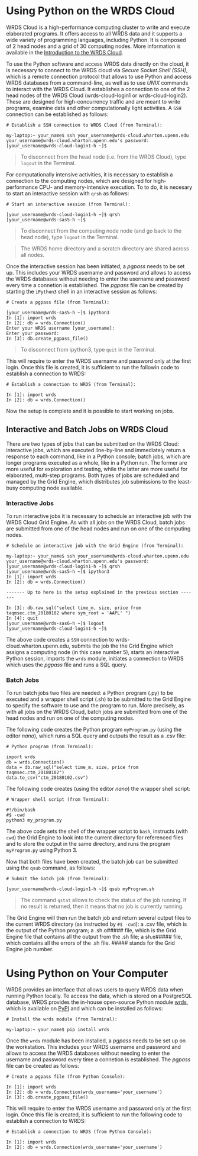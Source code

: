 # Using Python on the WRDS Cloud

WRDS Cloud is a high-performance computing cluster to write and execute elaborated programs. It offers access to all WRDS data and it supports a wide variety of programming languages, including Python. It is composed of 2 head nodes and a grid of 30 computing nodes. More information is available in the [Introduction to the WRDS Cloud](https://wrds-www.wharton.upenn.edu/pages/support/the-wrds-cloud/introduction-wrds-cloud/). 

To use the Python software and access WRDS data directly on the cloud, it is necessary to connect to the WRDS cloud via *Secure Socket Shell (SSH)*, which is a remote connection protocol that allows to use Python and access WRDS databases from a command-line, as well as to use *UNIX* commands to interact with the WRDS Cloud. It establishes a connection to one of the 2 head nodes of the WRDS Cloud (wrds-cloud-login1 or wrds-cloud-login2). These are designed for high-concurrency traffic and are meant to write programs, examine data and other computationally light activities. A `SSH` connection can be established as follows:

```
# Establish a SSH connection to WRDS Cloud (from Terminal):

my-laptop:~ your_name$ ssh your_username@wrds-cloud.wharton.upenn.edu
your_username@wrds-cloud.wharton.upenn.edu's password:
[your_username@wrds-cloud-login1-h ~]$
```

> To disconnect from the head node (i.e. from the WRDS Cloud), type `logout` in the Terminal.

For computationally intensive activities, it is necessary to establish a connection to the computing nodes, which are designed for high-performance CPU- and memory-intensive execution. To to do, it is necesary to start an interactive session with `qrsh` as follows:

```
# Start an interactive session (from Terminal):

[your_username@wrds-cloud-login1-h ~]$ qrsh
[your_username@wrds-sas5-h ~]$
```

> To disconnect from the computing node node (and go back to the head node), type `logout` in the Terminal.

>The WRDS home directory and a scratch directory are shared across all nodes.

Once the interactive session has been initiated, a *pgpass* needs to be set up. This includes your WRDS username and password and allows to access the WRDS databases without needing to enter the username and password every time a connetion is established. The *pgpass* file can be created by starting the `iPython3` shell in an interactive session as follows:

```
# Create a pgpass file (from Terminal):

[your_username@wrds-sas5-h ~]$ ipython3
In [1]: import wrds
In [2]: db = wrds.Connection()
Enter your WRDS username [your_username]:
Enter your password:
In [3]: db.create_pgpass_file()
```

> To disconnect from ipython3, type `quit` in the Terminal.

This will require to enter the WRDS username and password only at the first login. Once this file is created, it is sufficient to run the followin code to establish a connection to WRDS:

```
# Establish a connection to WRDS (from Terminal):

In [1]: import wrds
In [2]: db = wrds.Connection()
```

Now the setup is complete and it is possible to start working on jobs. 

## Interactive and Batch Jobs on WRDS Cloud

There are two types of jobs that can be submitted on the WRDS Cloud: interactive jobs, which are executed line-by-line and immediately return a response to each command, like in a Python console; batch jobs, which are longer programs executed as a whole, like in a Python run. The former are more useful for exploration and testing, while the latter are more useful for elaborated, multi-step programs. Both types of jobs are scheduled and managed by the Grid Engine, which distributes job submissions to the least-busy computing node available. 

### Interactive Jobs

To run interactive jobs it is necessary to schedule an interactive job with the WRDS Cloud Grid Engine. As with all jobs on the WRDS Cloud, batch jobs are submitted from one of the head nodes and run on one of the computing nodes. 

```
# Schedule an interactive job with the Grid Engine (from Terminal):

my-laptop:~ your_name$ ssh your_username@wrds-cloud.wharton.upenn.edu
your_username@wrds-cloud.wharton.upenn.edu's password:
[your_username@wrds-cloud-login1-h ~]$ qrsh
[your_username@wrds-sas5-h ~]$ ipython3
In [1]: import wrds
In [2]: db = wrds.Connection()

------- Up to here is the setup explained in the previous section -------

In [3]: db.raw_sql("select time_m, size, price from taqmsec.ctm_20180102 where sym_root = 'AAPL' ")
In [4]: quit
[your_username@wrds-sas6-h ~]$ logout
[your_username@wrds-cloud-login1-h ~]$
```

The above code creates a `SSH` connection to wrds-cloud.wharton.upenn.edu, submits the job the the Grid Engine which assigns a computing node (in this case number 5), starts an interactive Python session, imports the `wrds` module, initiates a connection to WRDS which uses the *pgpass* file and runs a SQL query.

### Batch Jobs

To run batch jobs two files are needed: a Python program (.py) to be executed and a wrapper shell script (.sh) to be submitted to the Grid Engine to specify the software to use and the program to run. More precisely, as with all jobs on the WRDS Cloud, batch jobs are submitted from one of the head nodes and run on one of the computing nodes. 

The following code creates the Python program `myProgram.py` (using the editor *nano*), which runs a SQL query and outputs the result as a .csv file:

```
# Python program (from Terminal):

import wrds
db = wrds.Connection()
data = db.raw_sql("select time_m, size, price from taqmsec.ctm_20180102")
data.to_csv("ctm_20180102.csv")
```

The following code creates (using the editor *nano*) the wrapper shell script:

```
# Wrapper shell script (from Terminal):

#!/bin/bash
#$ -cwd
python3 my_program.py
```

The above code sets the shell of the wrapper script to `bash`, instructs (with `cwd`) the Grid Engine to look into the current directory for referenced files and to store the output in the same directory, and runs the program `myProgram.py` using Python 3. 

Now that both files have been created, the batch job can be submitted using the `qsub` command, as follows:

```
# Submit the batch job (from Terminal):

[your_username@wrds-cloud-login1-h ~]$ qsub myProgram.sh
```

> The command `qstat` allows to check the status of the job running. If no result is returned, then it means that no job is currently running. 

The Grid Engine will then run the batch job and return several output files to the current WRDS directory (as instructed by `#$ -cwd`): a .csv file, which is the output of the Python program; a .sh.o##### file, which is the Grid Engine file that contains all the output from the .sh file; a sh.e##### file, which contains all the errors of the .sh file. ##### stands for the Grid Engine job number.

# Using Python on Your Computer

WRDS provides an interface that allows users to query WRDS data when running Python locally. To access the data, which is stored on a PostgreSQL database, WRDS provides the in-house open-source Python module [wrds](https://github.com/wharton/wrds), which is available on [PyPI](https://pypi.org) and which can be installed as follows:

```
# Install the wrds module (from Terminal):

my-laptop:~ your_name$ pip install wrds
```

Once the `wrds` module has been installed, a *pgpass* needs to be set up on the workstation. This includes your WRDS username and password and allows to access the WRDS databases without needing to enter the username and password every time a connetion is established. The *pgpass* file can be created as follows:

```
# Create a pgpass file (from Python Console):

In [1]: import wrds
In [2]: db = wrds.Connection(wrds_username='your_username')
In [3]: db.create_pgpass_file()
```

This will require to enter the WRDS username and password only at the first login. Once this file is created, it is sufficient to run the following code to establish a connection to WRDS:

```
# Establish a connection to WRDS (from Python Console):

In [1]: import wrds
In [2]: db = wrds.Connection(wrds_username='your_username')
```
